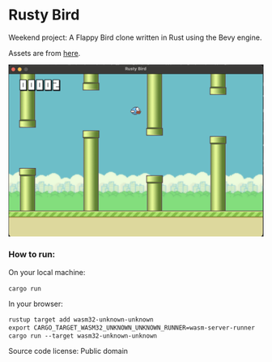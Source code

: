 # Rusty Bird

Weekend project: A Flappy Bird clone written in Rust using the Bevy engine.


Assets are from [here](https://github.com/samuelcust/flappy-bird-assets).

![Screenshot](https://raw.githubusercontent.com/carp3/rusty-bird/main/screenshot.png)

### How to run: 
On your local machine:

`cargo run`

In your browser: 
```
rustup target add wasm32-unknown-unknown 
export CARGO_TARGET_WASM32_UNKNOWN_UNKNOWN_RUNNER=wasm-server-runner
cargo run --target wasm32-unknown-unknown
```

Source code license: Public domain
